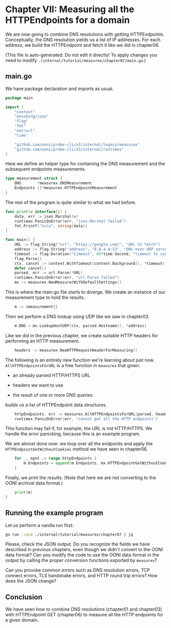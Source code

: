 
# Chapter VII: Measuring all the HTTPEndpoints for a domain

We are now going to combine DNS resolutions with getting
HTTPEndpoints. Conceptually, the DNS resolution yields
us a list of IP addresses. For each address, we build the
HTTPEndpoint and fetch it like we did in chapter06.

(This file is auto-generated. Do not edit it directly! To apply
changes you need to modify `./internal/tutorial/measurex/chapter07/main.go`.)

## main.go

We have package declaration and imports as usual.

```Go
package main

import (
	"context"
	"encoding/json"
	"flag"
	"fmt"
	"net/url"
	"time"

	"github.com/ooni/probe-cli/v3/internal/legacy/measurex"
	"github.com/ooni/probe-cli/v3/internal/runtimex"
)

```

Here we define an helper type for containing the DNS
measurement and the subsequent endpoints measurements.

```Go
type measurement struct {
	DNS       *measurex.DNSMeasurement
	Endpoints []*measurex.HTTPEndpointMeasurement
}

```

The rest of the program is quite similar to what we had before.

```Go
func print(v interface{}) {
	data, err := json.Marshal(v)
	runtimex.PanicOnError(err, "json.Marshal failed")
	fmt.Printf("%s\n", string(data))
}

func main() {
	URL := flag.String("url", "https://google.com/", "URL to fetch")
	address := flag.String("address", "8.8.4.4:53", "DNS-over-UDP server address")
	timeout := flag.Duration("timeout", 60*time.Second, "timeout to use")
	flag.Parse()
	ctx, cancel := context.WithTimeout(context.Background(), *timeout)
	defer cancel()
	parsed, err := url.Parse(*URL)
	runtimex.PanicOnError(err, "url.Parse failed")
	mx := measurex.NewMeasurerWithDefaultSettings()
```

This is where the main.go file starts to diverge. We create an
instance of our measurement type to hold the results.

```Go
	m := &measurement{}
```

Then we perform a DNS lookup using UDP like we saw in chapter03.

```Go
	m.DNS = mx.LookupHostUDP(ctx, parsed.Hostname(), *address)
```

Like we did in the previous chapter, we create suitable HTTP
headers for performing an HTTP measurement.

```Go
	headers := measurex.NewHTTPRequestHeaderForMeasuring()
```

The following is an entirely new function we're learning
about just now. `AllHTTPEndpointsForURL` is a free function
in `measurex` that given:

- an already parsed HTTP/HTTPS URL

- headers we want to use

- the result of one or more DNS queries

builds us a list of HTTPEndpoint data structures.

```Go
	httpEndpoints, err := measurex.AllHTTPEndpointsForURL(parsed, headers, m.DNS)
	runtimex.PanicOnError(err, "cannot get all the HTTP endpoints")
```

This function may fail if, for example, the URL is not HTTP/HTTPS. We
handle the error panicking, because this is an example program.

We are almost done now: we loop over all the endpoints and apply the
`HTTPEndpointGetWithoutCookies` method we have seen in chapter06.

```Go
	for _, epnt := range httpEndpoints {
		m.Endpoints = append(m.Endpoints, mx.HTTPEndpointGetWithoutCookies(ctx, epnt))
	}
```

Finally, we print the results. (Note that here we are not
converting to the OONI archival data format.)

```Go
	print(m)
}

```

## Running the example program

Let us perform a vanilla run first:

```bash
go run -race ./internal/tutorial/measurex/chapter07 | jq
```

Please, check the JSON output. Do you recognize the fields
we have described in previous chapters, even though we didn't
convert to the OONI data format? Can you modify the code to
use the OONI data format in the output by calling the proper
conversion functions exported by `measurex`?

Can you provoke common errors such as DNS resolution
errors, TCP connect errors, TLS handshake errors, and
HTTP round trip errors? How does the JSON change?

## Conclusion

We have seen how to combine DNS resolutions (chapter01 and
chapter03) with HTTPEndpoint GET (chapter06) to measure
all the HTTP endpoints for a given domain.

